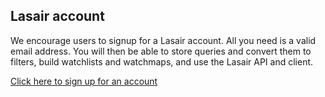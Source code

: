 ## Lasair account

We encourage users to signup for a Lasair account. All you need is a valid email address.
You will then be able to store queries and convert them to filters, 
build watchlists and watchmaps, and use the Lasair API and client.

[Click here to sign up for an account]({%lasairurl%}/signup)
